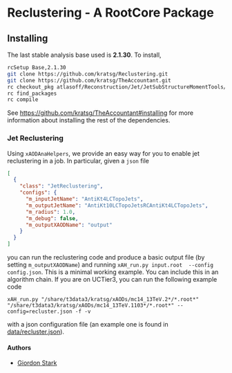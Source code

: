 # Reclustering - A RootCore Package

## Installing
The last stable analysis base used is **2.1.30**. To install,
```bash
rcSetup Base,2.1.30
git clone https://github.com/kratsg/Reclustering.git
git clone https://github.com/kratsg/TheAccountant.git
rc checkout_pkg atlasoff/Reconstruction/Jet/JetSubStructureMomentTools/tags/JetSubStructureMomentTools-00-01-14
rc find_packages
rc compile
```

See https://github.com/kratsg/TheAccountant#installing for more information about installing the rest of the dependencies.

### Jet Reclustering

Using `xAODAnaHelpers`, we provide an easy way for you to enable jet reclustering in a job. In particular, given a `json` file

```json
[
  {
    "class": "JetReclustering",
    "configs": {
      "m_inputJetName": "AntiKt4LCTopoJets",
      "m_outputJetName": "AntiKt10LCTopoJetsRCAntiKt4LCTopoJets",
      "m_radius": 1.0,
      "m_debug": false,
      "m_outputXAODName": "output"
    }
  }
]
```

you can run the reclustering code and produce a basic output file (by setting `m_outputXAODName`) and running `xAH_run.py input.root  --config config.json`. This is a minimal working example. You can include this in an algorithm chain. If you are on UCTier3, you can run the following example code

```
xAH_run.py "/share/t3data3/kratsg/xAODs/mc14_13TeV.2*/*.root*" "/share/t3data3/kratsg/xAODs/mc14_13TeV.1103*/*.root*" --config=recluster.json -f -v
```

with a json configuration file (an example one is found in [data/recluster.json](data/recluster.json)).

#### Authors
- [Giordon Stark](https://github.com/kratsg)
